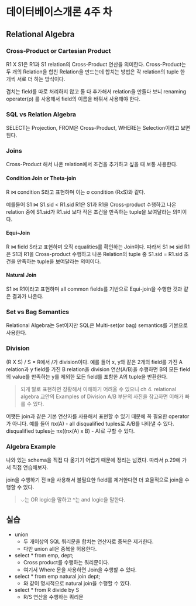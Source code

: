 # 데이터베이스개론 4주 차

## Relational Algebra

### Cross-Product or Cartesian Product

R1 X S1은 R1과 S1 relation의 Cross-Product 연산을 의미한다. Cross-Product는 두 개의 Relation을 합친 Relation을 만드는데 합치는 방법은 각 relation의 tuple 한 개씩 서로 더 하는 방식이다.

겹치는 field를 따로 처리하지 않고 둘 다 추가해서 relation을 만들다 보니 renaming operater(ρ) 를 사용해서 field의 이름을 바꿔서 사용해야 한다.

### SQL vs Relation Algebra

SELECT는 Projection, FROM은 Cross-Product, WHERE는 Selection이라고 보면 된다.

### Joins

Cross-Product 해서 나온 relation에서 조건을 추가하고 싶을 때 보통 사용한다.

#### Condition Join or Theta-join

R ⋈ condition S라고 표현하며 이는 σ condition (RxS)와 같다.

예를들어 S1 ⋈ S1.sid < R1.sid R1은 S1과 R1을 Cross-product 수행하고 나온 relation 중에 S1.sid가 R1.sid 보다 작은 조건을 만족하는 tuple을 보여달라는 의미이다.

#### Equi-Join

R ⋈ field S라고 표현하며 오직 equalities를 확인하는 Join이다. 따라서 S1 ⋈ sid R1은 S1과 R1을 Cross-product 수행하고 나온 Relation의 tuple 중 S1.sid = R1.sid 조건을 만족하는 tuple을 보여달라는 의미이다.

#### Natural Join

S1 ⋈ R1이라고 표현하며 all common fields를 기반으로 Equi-join을 수행한 것과 같은 결과가 나온다.

### Set vs Bag Semantics

Relational Algebra는 Set이지만 SQL은 Multi-set(or bag) semantics를 기본으로 사용한다.

### Division

(R X S) / S = R에서 /가 division이다. 예를 들어 x, y와 같은 2개의 field를 가진 A relation과 y field를 가진 B relation을 division 연산(A/B)을 수행하면 B의 모든 field의 value를 만족하는 y를 제외한 모든 field를 포함한 A의 tuple을 반환한다.

> 되게 말로 표현하면 장황해서 이해하기 어려울 수 있으니 ch 4. relational algebra 교안의 Examples of Division A/B 부분의 사진을 참고하면 이해가 빠를 수 있다.

어쨋든 join과 같은 기본 연산자를 사용해서 표현할 수 있기 때문에 꼭 필요한 operator가 아니다. 예를 들어 πx(A) - all disqualified tuples로 A/B를 나타낼 수 있다. disqualified tuples는 πx((πx(A) x B) - A)로 구할 수 있다.

### Algebra Example

나와 있는 schema을 직접 다 옮기기 어렵기 때문에 정리는 넘겼다. 따라서 p.29에 가서 직접 연습해보자.

join을 수행하기 전 π을 사용해서 불필요한 field를 제거한다면 더 효율적으로 join을 수행할 수 있다.

> ⌵는 OR logic을 말하고 ^는 and logic을 말한다.

## 실습

- union
  - 두 개이상의 SQL 쿼리문을 합치는 연산자로 중복은 제거한다.
  - 다만 union all은 중복을 허용한다.
- select * from emp, dept;
  - Cross product를 수행하는 쿼리문이다.
  - 여기서 Where 문을 사용하면 Join을 수행할 수 있다.
- select * from emp natural join dept;
  - 와 같이 명시적으로 natural join을 수행할 수 있다.
- select * from R divide by S
  - R/S 연산을 수행하는 쿼리문

